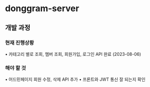 # donggram-server

## 개발 과정 

### 현재 진행상황
• 카테고리 별로 조회, 멤버 조회, 회원가입, 로그인 API 완료 (2023-08-06)


### 해야 할 것 
• 어드민페이지 회원 수정, 삭제 API 추가 
• 프론트와 JWT 통신 잘 되는지 확인 
